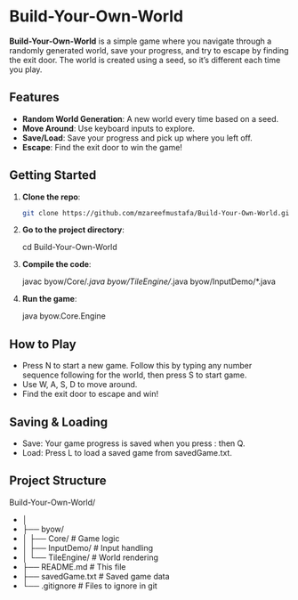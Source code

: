 # Build-Your-Own-World

**Build-Your-Own-World** is a simple game where you navigate through a randomly generated world, save your progress, and try to escape by finding the exit door. The world is created using a seed, so it’s different each time you play.

## Features

- **Random World Generation**: A new world every time based on a seed.
- **Move Around**: Use keyboard inputs to explore.
- **Save/Load**: Save your progress and pick up where you left off.
- **Escape**: Find the exit door to win the game!

## Getting Started

1. **Clone the repo**:

   ```bash
   git clone https://github.com/mzareefmustafa/Build-Your-Own-World.git

2. **Go to the project directory**:
    
   cd Build-Your-Own-World

4. **Compile the code**:
   
   javac byow/Core/*.java byow/TileEngine/*.java byow/InputDemo/*.java
   
6. **Run the game**:
   
   java byow.Core.Engine
  
## How to Play

- Press N to start a new game. Follow this by typing any number sequence following for the world, then press S to start game.
- Use W, A, S, D to move around.
- Find the exit door to escape and win!

## Saving & Loading

- Save: Your game progress is saved when you press : then Q.
- Load: Press L to load a saved game from savedGame.txt.

## Project Structure

Build-Your-Own-World/

-    │
-   ├── byow/
-    │   ├── Core/           # Game logic
-    │   ├── InputDemo/      # Input handling
-    │   └── TileEngine/     # World rendering
-   ├── README.md           # This file
-   ├── savedGame.txt       # Saved game data
-   └── .gitignore          # Files to ignore in git
